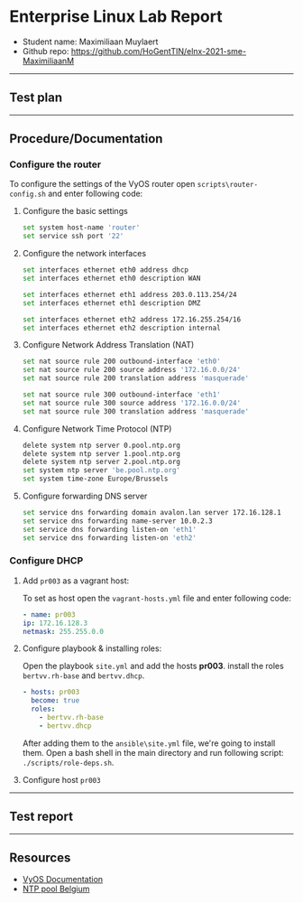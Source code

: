 # Enterprise Linux Lab Report

- Student name: Maximiliaan Muylaert
- Github repo: <https://github.com/HoGentTIN/elnx-2021-sme-MaximiliaanM>

---

## Test plan



---

## Procedure/Documentation

### Configure the router

To configure the settings of the VyOS router open `scripts\router-config.sh` and enter following code:

1. Configure the basic settings

    ```bash
    set system host-name 'router'
    set service ssh port '22'
    ```

2. Configure the network interfaces

    ```bash
    set interfaces ethernet eth0 address dhcp
    set interfaces ethernet eth0 description WAN

    set interfaces ethernet eth1 address 203.0.113.254/24
    set interfaces ethernet eth1 description DMZ

    set interfaces ethernet eth2 address 172.16.255.254/16
    set interfaces ethernet eth2 description internal
    ```

3. Configure Network Address Translation (NAT)

    ```bash
    set nat source rule 200 outbound-interface 'eth0'
    set nat source rule 200 source address '172.16.0.0/24'
    set nat source rule 200 translation address 'masquerade'

    set nat source rule 300 outbound-interface 'eth1'
    set nat source rule 300 source address '172.16.0.0/24'
    set nat source rule 300 translation address 'masquerade'
    ```

4. Configure Network Time Protocol (NTP)

    ```bash
    delete system ntp server 0.pool.ntp.org
    delete system ntp server 1.pool.ntp.org
    delete system ntp server 2.pool.ntp.org
    set system ntp server 'be.pool.ntp.org'
    set system time-zone Europe/Brussels
    ```

5. Configure forwarding DNS server

    ```bash
    set service dns forwarding domain avalon.lan server 172.16.128.1
    set service dns forwarding name-server 10.0.2.3
    set service dns forwarding listen-on 'eth1'
    set service dns forwarding listen-on 'eth2'
    ```

### Configure DHCP

1. Add `pr003` as a vagrant host:

    To set as host open the `vagrant-hosts.yml` file and enter following code:

    ```yaml
    - name: pr003
    ip: 172.16.128.3
    netmask: 255.255.0.0
    ```

2. Configure playbook & installing roles:

    Open the playbook `site.yml` and add the hosts **pr003**. install the roles `bertvv.rh-base` and `bertvv.dhcp`.

    ```yaml
    - hosts: pr003
      become: true
      roles:
        - bertvv.rh-base
        - bertvv.dhcp
    ```

    After adding them to the `ansible\site.yml` file, we're going to install them. Open a bash shell in the main directory and run following script: `./scripts/role-deps.sh`.


3. Configure host `pr003`



---

## Test report



---

## Resources

* [VyOS Documentation](https://docs.vyos.io/en/latest/index.html)
* [NTP pool Belgium](https://www.pool.ntp.org/zone/be)
